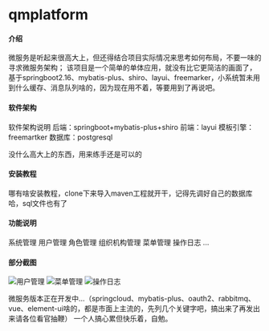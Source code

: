 # qmplatform

#### 介绍
微服务是听起来很高大上，但还得结合项目实际情况来思考如何布局，不要一味的寻求微服务架构；
该项目是一个简单的单体应用，就没有比它更简洁的画面了，基于springboot2.16、mybatis-plus、shiro、layui、freemarker，小系统暂未用到什么缓存、消息队列啥的，因为现在用不着，等要用到了再说吧。

#### 软件架构
软件架构说明
后端：springboot+mybatis-plus+shiro
前端：layui
模板引擎：freemartker
数据库：postgresql

没什么高大上的东西，用来练手还是可以的


#### 安装教程

哪有啥安装教程，clone下来导入maven工程就开干，记得先调好自己的数据库哈，sql文件也有了

#### 功能说明

系统管理
    用户管理
    角色管理
    组织机构管理
    菜单管理
    操作日志
...

#### 部分截图
![用户管理](https://images.gitee.com/uploads/images/2020/1208/222224_640405e7_1324727.png "屏幕截图.png")
![菜单管理](https://images.gitee.com/uploads/images/2020/1208/222251_5db67991_1324727.png "屏幕截图.png")
![操作日志](https://images.gitee.com/uploads/images/2020/1208/222042_5abd8512_1324727.png "屏幕截图.png")

微服务版本正在开发中...（springcloud、mybatis-plus、oauth2、rabbitmq、vue、element-ui啥的，都是市面上主流的，先列几个关键字吧，搞出来了再发出来请各位看官抽鞭）
一个人搞心累但快乐着，自勉。